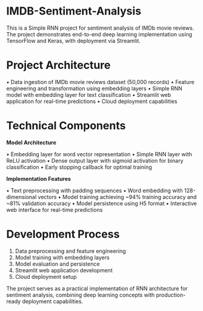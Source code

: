 # IMDB-Sentiment-Analysis

This is a Simple RNN project for sentiment analysis of IMDb movie reviews. The project demonstrates end-to-end deep learning implementation using TensorFlow and Keras, with deployment via Streamlit.

# Project Architecture
• Data ingestion of IMDb movie reviews dataset (50,000 records)
• Feature engineering and transformation using embedding layers
• Simple RNN model with embedding layer for text classification
• Streamlit web application for real-time predictions
• Cloud deployment capabilities

# Technical Components

**Model Architecture**

• Embedding layer for word vector representation
• Simple RNN layer with ReLU activation
• Dense output layer with sigmoid activation for binary classification
• Early stopping callback for optimal training


**Implementation Features**

• Text preprocessing with padding sequences
• Word embedding with 128-dimensional vectors
• Model training achieving ~94% training accuracy and ~81% validation accuracy
• Model persistence using H5 format
• Interactive web interface for real-time predictions


# Development Process
1. Data preprocessing and feature engineering
2. Model training with embedding layers
3. Model evaluation and persistence
4. Streamlit web application development
5. Cloud deployment setup


The project serves as a practical implementation of RNN architecture for sentiment analysis, combining deep learning concepts with production-ready deployment capabilities.
